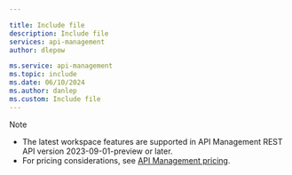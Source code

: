 ```yaml
---

title: Include file
description: Include file
services: api-management
author: dlepow

ms.service: api-management
ms.topic: include
ms.date: 06/10/2024
ms.author: danlep
ms.custom: Include file
---
```


> [!NOTE]
> * The latest workspace features are supported in API Management REST API version 2023-09-01-preview or later. 
> * For pricing considerations, see [API Management pricing](https://azure.microsoft.com/pricing/details/api-management/).